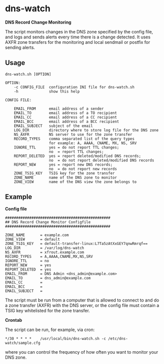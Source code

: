# dns-watch
**DNS Record Change Monitoring**

The script monitors changes in the DNS zone specified by the config file,
and logs and sends alerts every time there is a change detected. It uses 
AXFR zone transfers for the monitoring and local sendmail or postfix for sending alerts.

## Usage

```
dns-watch.sh [OPTION]
```

```
OPTION:
    -c CONFIG_FILE  configuration INI file for dns-watch.sh
    -h              show this help
```
```
CONFIG FILE:

    EMAIL_FROM      email address of a sender
    EMAIL_TO        email address of a TO recipient
    EMAIL_CC        email address of a CC recipient
    EMAIL_BCC       email address of a BCC recipient
    EMAIL_SUBJECT   subject of the email
    LOG_DIR         directory where to store log file for the DNS zone
    NS_AXFR         NS server to use for the zone transfer
    RECORD_TYPES    comma separated list of the query types
                    for example: A, AAAA, CNAME, MX, NS, SRV
    IGNORE_TTL      yes = do not report TTL changes;
                    no  = report TTL changes;
    REPORT_DELETED  yes = report deleted/modified DNS records;
                    no  = do not report deleted/modified DNS records
    REPORT_NEW      yes = report new DNS records;
                    no  = do not report new records
    ZONE_TSIG_KEY   TSIG key for the zone transfer
    ZONE_NAME       name of the DNS zone to monitor
    ZONE_VIEW       name of the DNS view the zone belongs to
```

## Example

**Config file**

```
################################################
## DNS Record Change Monitor Configfile
################################################

ZONE_NAME       = example.com
ZONE_VIEW       = default
ZONE_TSIG_KEY   = default-transfer-linux:L7Ta5zAtXxGEY7qnwRmrqf==
LOG_DIR         = /var/log/dns-watch
NS_AXFR         = xfrout.example.com
RECORD_TYPES    = A,AAAA,CNAME,MX,NS,SRV
IGNORE_TTL      = no
REPORT_NEW      = yes
REPORT_DELETED  = yes
EMAIL_FROM      = DNS Admin <dns_admin@example.com>
EMAIL_TO        = dns_admin@example.com
EMAIL_CC        = 
EMAIL_BCC       = 
EMAIL_SUBJECT   = 
```

The script must be run from a computer that is allowed to connect to and do a zone transfer (AXFR) with the DNS server, or the config file must contain a TSIG key whitelisted for the zone transfer.

**Crontab**

The script can be run, for example, via cron:

```
*/30 * * * *	/usr/local/bin/dns-watch.sh -c /etc/dns-watch/sample.cfg
```
where you can control the frequency of how often you want to monitor your DNS zone.

